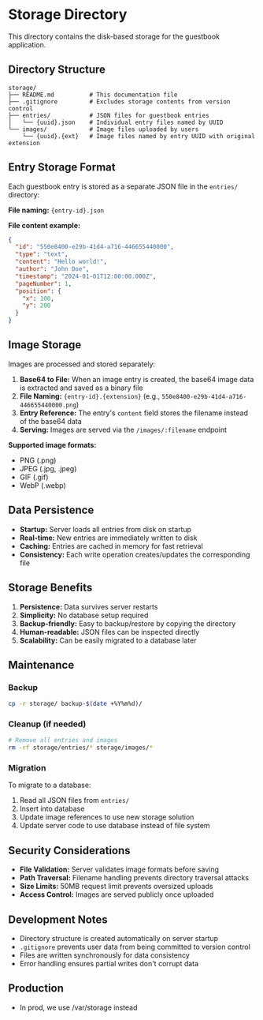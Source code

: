# Storage Directory

This directory contains the disk-based storage for the guestbook application.

## Directory Structure

```
storage/
├── README.md          # This documentation file
├── .gitignore         # Excludes storage contents from version control
├── entries/           # JSON files for guestbook entries
│   └── {uuid}.json    # Individual entry files named by UUID
└── images/            # Image files uploaded by users
    └── {uuid}.{ext}   # Image files named by entry UUID with original extension
```

## Entry Storage Format

Each guestbook entry is stored as a separate JSON file in the `entries/` directory:

**File naming:** `{entry-id}.json`

**File content example:**
```json
{
  "id": "550e8400-e29b-41d4-a716-446655440000",
  "type": "text",
  "content": "Hello world!",
  "author": "John Doe",
  "timestamp": "2024-01-01T12:00:00.000Z",
  "pageNumber": 1,
  "position": {
    "x": 100,
    "y": 200
  }
}
```

## Image Storage

Images are processed and stored separately:

1. **Base64 to File:** When an image entry is created, the base64 image data is extracted and saved as a binary file
2. **File Naming:** `{entry-id}.{extension}` (e.g., `550e8400-e29b-41d4-a716-446655440000.png`)
3. **Entry Reference:** The entry's `content` field stores the filename instead of the base64 data
4. **Serving:** Images are served via the `/images/:filename` endpoint

**Supported image formats:**
- PNG (.png)
- JPEG (.jpg, .jpeg)
- GIF (.gif)
- WebP (.webp)

## Data Persistence

- **Startup:** Server loads all entries from disk on startup
- **Real-time:** New entries are immediately written to disk
- **Caching:** Entries are cached in memory for fast retrieval
- **Consistency:** Each write operation creates/updates the corresponding file

## Storage Benefits

1. **Persistence:** Data survives server restarts
2. **Simplicity:** No database setup required
3. **Backup-friendly:** Easy to backup/restore by copying the directory
4. **Human-readable:** JSON files can be inspected directly
5. **Scalability:** Can be easily migrated to a database later

## Maintenance

### Backup
```bash
cp -r storage/ backup-$(date +%Y%m%d)/
```

### Cleanup (if needed)
```bash
# Remove all entries and images
rm -rf storage/entries/* storage/images/*
```

### Migration
To migrate to a database:
1. Read all JSON files from `entries/`
2. Insert into database
3. Update image references to use new storage solution
4. Update server code to use database instead of file system

## Security Considerations

- **File Validation:** Server validates image formats before saving
- **Path Traversal:** Filename handling prevents directory traversal attacks
- **Size Limits:** 50MB request limit prevents oversized uploads
- **Access Control:** Images are served publicly once uploaded

## Development Notes

- Directory structure is created automatically on server startup
- `.gitignore` prevents user data from being committed to version control
- Files are written synchronously for data consistency
- Error handling ensures partial writes don't corrupt data

## Production

- In prod, we use /var/storage instead

